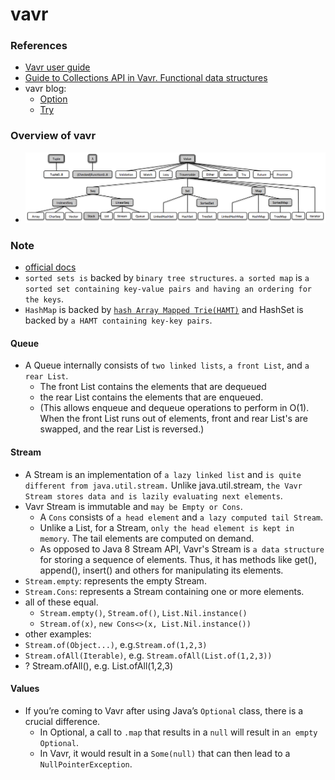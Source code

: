 # vavr
### References
- [Vavr user guide](https://docs.vavr.io/)
- [Guide to Collections API in Vavr. Functional data structures](https://www.baeldung.com/vavr-collections)
- vavr blog:
  - [Option](http://blog.vavr.io/the-agonizing-death-of-an-astronaut/) 
  - [Try](http://blog.vavr.io/vavr-one-log-02/)
### Overview of vavr
- ![Vavr's three basic building blocks](./public/img/vavr-overview.png)
### Note
- [official docs](https://docs.vavr.io/)
- `sorted sets is` backed by `binary tree structures`. `a sorted map` is `a sorted set containing key-value pairs and having an ordering for the keys`.
- `HashMap` is backed by [`hash Array Mapped Trie(HAMT)`](http://lampwww.epfl.ch/papers/idealhashtrees.pdf) and HashSet is backed by `a HAMT containing key-key pairs`.

#### Queue
- A Queue internally consists of `two linked lists`, `a front List`, and `a rear List`. 
  - The front List contains the elements that are dequeued
  - the rear List contains the elements that are enqueued.
  - (This allows enqueue and dequeue operations to perform in O(1). When the front List runs out of elements, front and rear List's are swapped, and the rear List is reversed.)
#### Stream
- A Stream is an implementation of `a lazy linked list` and `is quite different from java.util.stream.` Unlike java.util.stream, `the Vavr Stream stores data and is lazily evaluating next elements`.
- Vavr Stream is immutable and `may be Empty or Cons`. 
  - A `Cons` consists of `a head element` and `a lazy computed tail Stream`. 
  - Unlike a List, for a Stream, `only the head element is kept in memory`. The tail elements are computed on demand.
  - As opposed to Java 8 Stream API, Vavr's Stream is `a data structure` for storing a sequence of elements. Thus, it has methods like get(), append(), insert() and others for manipulating its elements.
- `Stream.empty`: represents the empty Stream.
- `Stream.Cons`: represents a Stream containing one or more elements.
- all of these equal. 
  - `Stream.empty()`, `Stream.of()`, `List.Nil.instance()`
  - `Stream.of(x)`, `new Cons<>(x, List.Nil.instance())`
- other examples:   
- `Stream.of(Object...)`, e.g.`Stream.of(1,2,3)`
- `Stream.ofAll(Iterable)`, e.g. `Stream.ofAll(List.of(1,2,3))`
- ? Stream.ofAll(<primitive array>), e.g. List.ofAll(1,2,3)

#### Values
- If you’re coming to Vavr after using Java’s `Optional` class, there is a crucial difference. 
  - In Optional, a call to `.map` that results in a `null` will result in `an empty Optional`. 
  - In Vavr, it would result in a `Some(null)` that can then lead to a `NullPointerException`.
  
